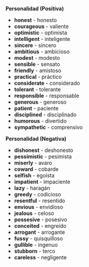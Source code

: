 
**Personalidad (Positiva)**

*   **honest** - honesto
*   **courageous** - valiente
*   **optimistic** - optimista
*   **intelligent** - inteligente
*   **sincere** - sincero
*   **ambitious** - ambicioso
*   **modest** - modesto
*   **sensible** - sensato
*   **friendly** - amistoso
*   **practical** - práctico
*   **considerate** - considerado
*   **tolerant** - tolerante
*   **responsible** - responsable
*   **generous** - generoso
*   **patient** - paciente
*   **disciplined** - disciplinado
*   **humorous** - divertido
*   **sympathetic** - comprensivo

**Personalidad (Negativa)**

*   **dishonest** - deshonesto
*   **pessimistic** - pesimista
*   **miserly** - avaro
*   **coward** - cobarde
*   **selfish** - egoísta
*   **impatient** - impaciente
*   **lazy** - haragán
*   **greedy** - codicioso
*   **resentful** - resentido
*   **envious** - envidioso
*   **jealous** - celoso
*   **possesive** - posesivo
*   **conceited** - engreído
*   **arrogant** - arrogante
*   **fussy** - quisquilloso
*   **gullible** - ingenuo
*   **stubborn** - terco
*   **careless** - negligente
